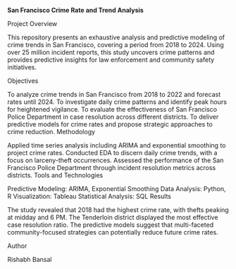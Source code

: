 **San Francisco Crime Rate and Trend Analysis**

Project Overview

This repository presents an exhaustive analysis and predictive modeling of crime trends in San Francisco, covering a period from 2018 to 2024. Using over 25 million incident reports, this study uncovers crime patterns and provides predictive insights for law enforcement and community safety initiatives.

Objectives

To analyze crime trends in San Francisco from 2018 to 2022 and forecast rates until 2024.
To investigate daily crime patterns and identify peak hours for heightened vigilance.
To evaluate the effectiveness of San Francisco Police Department in case resolution across different districts.
To deliver predictive models for crime rates and propose strategic approaches to crime reduction.
Methodology

Applied time series analysis including ARIMA and exponential smoothing to project crime rates.
Conducted EDA to discern daily crime trends, with a focus on larceny-theft occurrences.
Assessed the performance of the San Francisco Police Department through incident resolution metrics across districts.
Tools and Technologies

Predictive Modeling: ARIMA, Exponential Smoothing
Data Analysis: Python, R
Visualization: Tableau
Statistical Analysis: SQL
Results

The study revealed that 2018 had the highest crime rate, with thefts peaking at midday and 6 PM. The Tenderloin district displayed the most effective case resolution ratio. The predictive models suggest that multi-faceted community-focused strategies can potentially reduce future crime rates.

Author

Rishabh Bansal
